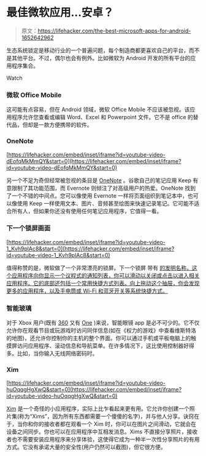 # 最佳微软应用...安卓？

> 原文：<https://lifehacker.com/the-best-microsoft-apps-for-android-1652642962>

生态系统锁定是移动行业的一个普遍问题，每个制造商都更喜欢自己的平台，而不是其他平台。不过，偶尔也会有例外。比如微软为 Android 开发的所有平台的应用程序集合。

Watch

### **微软 Office Mobile**

这可能有点容易，但在 Android 领域，微软 Office Mobile 不应该被忽视。该应用程序允许您查看或编辑 Word、Excel 和 Powerpoint 文件。它不是 office 的替代品，但却是一款方便携带的软件。

### **OneNote**

 [https://lifehacker.com/embed/inset/iframe?id=youtube-video-dEofqMkMmQY&start=0](https://lifehacker.com/embed/inset/iframe?id=youtube-video-dEofqMkMmQY&start=0) 

另一个不足为奇但经常被忽视的条目是 [OneNote](https://play.google.com/store/apps/details?id=com.microsoft.office.onenote) 。谷歌自己的笔记应用 Keep 有意限制了其功能范围，而 Evernote 则倾注了对高级用户的热爱。OneNote 找到了一个不错的中间点。您可以像使用 Evernote 一样将页面组织到笔记本中，也可以像使用 Keep 一样使用文本、图片、音频甚至绘图来快速记录笔记。它可能不适合所有人，但如果你还没有使用任何笔记应用程序，它值得一看。

### **下一个锁屏画面**

 [https://lifehacker.com/embed/inset/iframe?id=youtube-video-1_Kvh9plAc8&start=0](https://lifehacker.com/embed/inset/iframe?id=youtube-video-1_Kvh9plAc8&start=0) 

值得称赞的是，微软做了一个非常漂亮的锁屏。下一个锁屏 带有 [的发明名称，这个应用程序向你显示一个议程式的通知列表，你可以滑动以关闭或点击以进入相关应用程序。它的底部还包括一个常用快捷方式列表。向上拖动这个抽屉，你会发现更多的应用程序，以及手电筒或 Wi-Fi 和蓝牙开关等系统快捷方式。](https://play.google.com/store/apps/details?id=com.microsoft.next)

### **智能玻璃**

对于 Xbox 用户(既有 [360](https://play.google.com/store/apps/details?id=com.microsoft.smartglass) 又有 [One](https://play.google.com/store/apps/details?id=com.microsoft.xboxone.smartglass) )来说，智能眼镜 app 是必不可少的。它不仅允许你在观看节目或玩游戏时访问同伴信息(如在《权力的游戏》中查看维斯特洛的地图)，还允许你控制你的主机的整个界面。你可以通过手机或平板电脑上的触摸屏访问应用程序、滚动信息和导航菜单。在许多情况下，这比使用控制器好得多。比如，当你输入无线网络密码时。

### **Xim**

 [https://lifehacker.com/embed/inset/iframe?id=youtube-video-huOqqgHgXwQ&start=0](https://lifehacker.com/embed/inset/iframe?id=youtube-video-huOqqgHgXwQ&start=0) 

[Xim](https://play.google.com/store/apps/details?id=com.microsoft.fuselabs.dlife) 是一个奇怪的小应用程序，实际上比乍看起来更有用。它允许你创建一个照片集(称为“Xims”，因为所有东西都需要一个傻傻的名字)，并与他人分享。诀窍在于，当你和你的接收者都在观看一个 Xim 时，你可以在图片之间滑动，它就会在设备之间同步。你也可以在应用程序中互相发消息。Xims 不直接分享照片，接收者也不需要安装应用程序来分享体验，这使得它成为一种半一次性分享照片的有用方式。它没有承诺大量的安全性(用户仍然可以截图)，但它很方便。